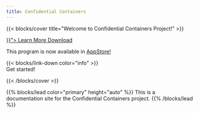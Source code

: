 ```yaml
---
title: Confidential Containers
---
```


{{< blocks/cover title="Welcome to Confidential Containers Project!" >}}

<div class="mx-auto">
 <a class="btn btn-lg btn-primary me-3 mb-4" href="{{< relref "/docs" >}}">
  Learn More <i class="fa-solid fa-circle-right ms-2"></i>
 </a>
 <a class="btn btn-lg btn-secondary me-3 mb-4" href="https://example.org">
  Download <i class="fa-brands fa-github ms-2"></i>
 </a>
 <p class="lead mt-5">This program is now available in <a href="#">AppStore!</a></p>
 <div class="mx-auto mt-5">
  {{< blocks/link-down color="info" >}}
 </div>
</div>

<div class="h3 mt-2">Get started!</div>

{{< /blocks/cover >}}

{{% blocks/lead color="primary" height="auto" %}}
This is a documentation site for the Confidential Containers project.
{{% /blocks/lead %}}
